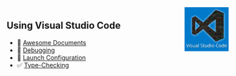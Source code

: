 <img align='right' height=100 src='../../public/vscode.jpg'>

## Using Visual Studio Code

* 📄 [Awesome Documents](./markdown.md)
* 🐞 [Debugging](./debugging.md)
* 🚀 [Launch Configuration](./launch-configuration.md)
* ✅ [Type-Checking](./type-checking.md)